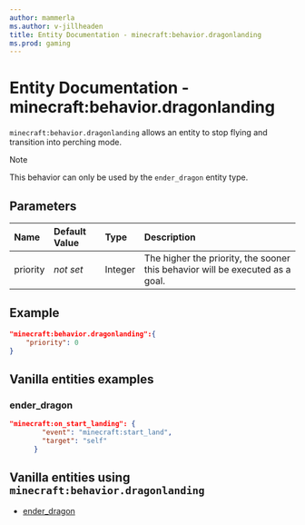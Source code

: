 ```yaml
---
author: mammerla
ms.author: v-jillheaden
title: Entity Documentation - minecraft:behavior.dragonlanding
ms.prod: gaming
---
```


# Entity Documentation - minecraft:behavior.dragonlanding

`minecraft:behavior.dragonlanding` allows an entity to stop flying and transition into perching mode.

> [!NOTE]
> This behavior can only be used by the `ender_dragon` entity type.

## Parameters

|Name |Default Value  |Type  |Description  |
|:----------|:----------|:----------|:----------|
|priority|*not set*|Integer|The higher the priority, the sooner this behavior will be executed as a goal.|

## Example

```json
"minecraft:behavior.dragonlanding":{
    "priority": 0
}
```

## Vanilla entities examples

### ender_dragon

```json
"minecraft:on_start_landing": {
        "event": "minecraft:start_land",
        "target": "self"
      }
```

## Vanilla entities using `minecraft:behavior.dragonlanding`

- [ender_dragon](../../../../Source/VanillaBehaviorPack_Snippets/entities/ender_dragon.md)

